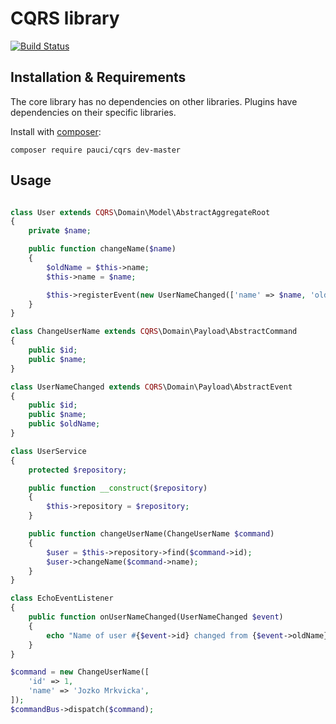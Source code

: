 # CQRS library

[![Build Status](https://travis-ci.org/pauci/cqrs.svg?branch=master)](https://travis-ci.org/pauci/cqrs)

## Installation & Requirements

The core library has no dependencies on other libraries. Plugins have dependencies on their specific libraries.

Install with [composer](http://getcomposer.org):

    composer require pauci/cqrs dev-master


## Usage

```php

class User extends CQRS\Domain\Model\AbstractAggregateRoot
{
    private $name;

    public function changeName($name)
    {
        $oldName = $this->name;
        $this->name = $name;

        $this->registerEvent(new UserNameChanged(['name' => $name, 'oldName' => $name]));
    }
}

class ChangeUserName extends CQRS\Domain\Payload\AbstractCommand
{
    public $id;
    public $name;
}

class UserNameChanged extends CQRS\Domain\Payload\AbstractEvent
{
    public $id;
    public $name;
    public $oldName;
}

class UserService
{
    protected $repository;

    public function __construct($repository)
    {
        $this->repository = $repository;
    }

    public function changeUserName(ChangeUserName $command)
    {
        $user = $this->repository->find($command->id);
        $user->changeName($command->name);
    }
}

class EchoEventListener
{
    public function onUserNameChanged(UserNameChanged $event)
    {
        echo "Name of user #{$event->id} changed from {$event->oldName} to {$event->name}.\n";
    }
}

$command = new ChangeUserName([
    'id' => 1,
    'name' => 'Jozko Mrkvicka',
]);
$commandBus->dispatch($command);
```
